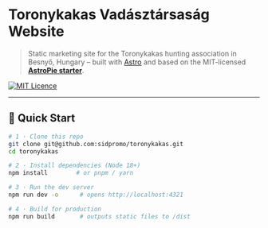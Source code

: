 # Toronykakas Vadásztársaság Website

> Static marketing site for the Toronykakas hunting association in Besnyő, Hungary – built with [Astro](https://astro.build) and based on the MIT-licensed **[AstroPie starter](https://github.com/wpinfusion/AstroPie)**.

[![MIT Licence](https://img.shields.io/badge/license-MIT-green.svg)](LICENSE)

---

## 🚀 Quick Start

```bash
# 1 · Clone this repo
git clone git@github.com:sidpromo/toronykakas.git
cd toronykakas

# 2 · Install dependencies (Node 18+)
npm install        # or pnpm / yarn

# 3 · Run the dev server
npm run dev -o      # opens http://localhost:4321

# 4 · Build for production
npm run build       # outputs static files to /dist
